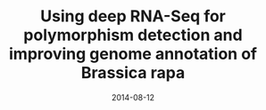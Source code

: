 ---
title: "Using deep RNA-Seq for polymorphism detection and improving genome annotation of Brassica rapa "
collection: publications
venue: "G3"
date: 2014-08-12
paperurl: http://upendrak.github.io/files/paper4.pdf
citation: 'Upendra Kumar Devisetty, Mike Covington, An V. Tat and Julin N. Maloof (2014). "Using deep RNA-Seq for polymorphism detection and improving genome annotation of Brassica rapa " <i>G3</i>. 1(4).'
---